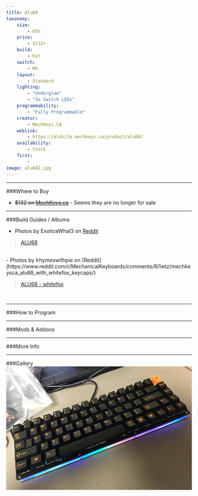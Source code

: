 ```yaml
---
title: Alu68
taxonomy:
    size:
        - 65%
    price:
        - $132+
    build:
        - Kit
    switch:
        - MX
    layout:
        - Standard
    lighting:
        - "Underglow"
        - "In Switch LEDs"
    programmability:
        - "Fully Programmable"
    creator:
        - MechKeys.CA
    weblink:
        - https://oldsite.mechkeys.ca/product/alu68/
    availability:
        - Stock
    first:
        - 
image: alu682.jpg
---
```


<a name="buy"></a>

---

###Where to Buy
- ~~$132 on [MechKeys.ca](https://oldsite.mechkeys.ca/product/alu68/)~~ - Seems they are no longer for sale

<a name="albums"></a>

---

###Build Guides / Albums
- Photos by ExoticeWhal3 on [Reddit](https://www.reddit.com/r/MechanicalKeyboards/comments/6sk83x/my_current_daily_driver_the_alu68/)
<blockquote class="imgur-embed-pub" lang="en" data-id="a/Ydnty"><a href="//imgur.com/Ydnty">ALU68</a></blockquote><script async src="//s.imgur.com/min/embed.js" charset="utf-8"></script><br>
- Photos by Irhymeswithpie on [Reddit](https://www.reddit.com/r/MechanicalKeyboards/comments/6i1wtz/mechkeysca_alu68_with_whitefox_keycaps/)
<blockquote class="imgur-embed-pub" lang="en" data-id="a/OYem1"><a href="//imgur.com/OYem1">ALU68 - whitefox</a></blockquote><script async src="//s.imgur.com/min/embed.js" charset="utf-8"></script><bR>


<a name="program"></a>

---

###How to Program


<a name="mods"></a>

---

###Mods &amp; Addons


<a name="misc"></a>

---

###More Info


<a name="gallery"></a>

---

###Gallery  
![](alu682.jpg)


